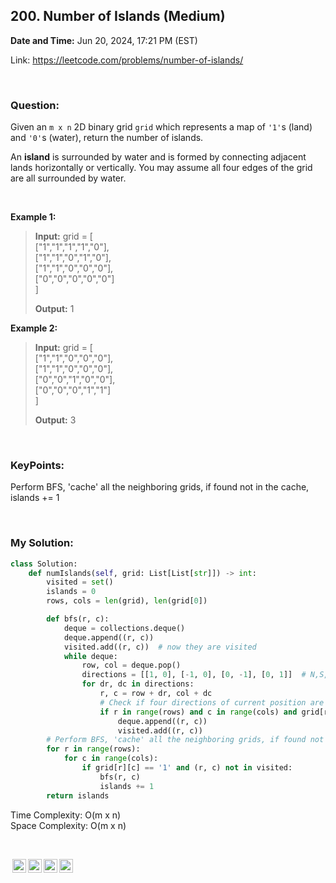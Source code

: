 ## 200. Number of Islands (Medium)
**Date and Time:** Jun 20, 2024, 17:21 PM (EST)

Link: https://leetcode.com/problems/number-of-islands/

<br>

### Question:
Given an `m x n` 2D binary grid `grid` which represents a map of `'1'`s (land) and `'0'`s (water), return the number of islands.

An **island** is surrounded by water and is formed by connecting adjacent lands horizontally or vertically. You may assume all four edges of the grid are all surrounded by water.

<br>

**Example 1:**
> **Input:** grid = [ <br>
  ["1","1","1","1","0"], <br>
  ["1","1","0","1","0"], <br>
  ["1","1","0","0","0"], <br>
  ["0","0","0","0","0"] <br>
]
> 
> **Output:** 1

**Example 2:**
> **Input:** grid = [ <br>
  ["1","1","0","0","0"], <br>
  ["1","1","0","0","0"], <br>
  ["0","0","1","0","0"], <br>
  ["0","0","0","1","1"] <br>
]
> 
> **Output:** 3

<br>

### KeyPoints: 
Perform BFS, 'cache' all the neighboring grids, if found not in the cache, islands += 1

<br>

### My Solution:
```python
class Solution:
    def numIslands(self, grid: List[List[str]]) -> int:
        visited = set()
        islands = 0
        rows, cols = len(grid), len(grid[0])

        def bfs(r, c):
            deque = collections.deque()
            deque.append((r, c))
            visited.add((r, c))  # now they are visited
            while deque:
                row, col = deque.pop()
                directions = [[1, 0], [-1, 0], [0, -1], [0, 1]]  # N,S,W,E
                for dr, dc in directions:
                    r, c = row + dr, col + dc
                    # Check if four directions of current position are valid
                    if r in range(rows) and c in range(cols) and grid[r][c] == '1' and (r, c) not in visited:
                        deque.append((r, c))
                        visited.add((r, c))
        # Perform BFS, 'cache' all the neighboring grids, if found not in the cache, islands += 1
        for r in range(rows):
            for c in range(cols):
                if grid[r][c] == '1' and (r, c) not in visited:
                    bfs(r, c)
                    islands += 1
        return islands
```
Time Complexity: O(m x n) <br>
Space Complexity: O(m x n)

<br>

<img style="height:22px!important;margin-left:3px;vertical-align:text-bottom;" src="https://mirrors.creativecommons.org/presskit/icons/cc.svg?ref=chooser-v1" alt="CC BY-NC-SA" title="CC BY-NC-SA"><img style="height:22px!important;margin-left:3px;vertical-align:text-bottom;" src="https://mirrors.creativecommons.org/presskit/icons/by.svg?ref=chooser-v1" alt="BY: credit must be given to the creator" title="BY: credit must be given to the creator"><img style="height:22px!important;margin-left:3px;vertical-align:text-bottom;" src="https://mirrors.creativecommons.org/presskit/icons/nc.svg?ref=chooser-v1" alt="NC: Only noncommercial uses of the work are permitted" title="NC: Only noncommercial uses of the work are permitted"><img style="height:22px!important;margin-left:3px;vertical-align:text-bottom;" src="https://mirrors.creativecommons.org/presskit/icons/sa.svg?ref=chooser-v1" alt="SA: Adaptations must be shared under the same terms" title="SA: Adaptations must be shared under the same terms">